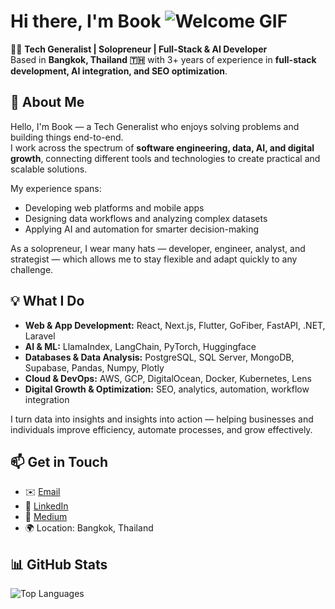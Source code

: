 # Hi there, I'm Book ![Welcome GIF](https://user-images.githubusercontent.com/18350557/176309783-0785949b-9127-417c-8b55-ab5a4333674e.gif)

👨‍💻 **Tech Generalist | Solopreneur | Full-Stack & AI Developer**  
Based in **Bangkok, Thailand 🇹🇭** with 3+ years of experience in **full-stack development, AI integration, and SEO optimization**.

## 📝 About Me

Hello, I'm Book — a Tech Generalist who enjoys solving problems and building things end-to-end.  
I work across the spectrum of **software engineering, data, AI, and digital growth**, connecting different tools and technologies to create practical and scalable solutions.  

My experience spans:  
- Developing web platforms and mobile apps  
- Designing data workflows and analyzing complex datasets  
- Applying AI and automation for smarter decision-making  

As a solopreneur, I wear many hats — developer, engineer, analyst, and strategist — which allows me to stay flexible and adapt quickly to any challenge.

## 💡 What I Do

- **Web & App Development:** React, Next.js, Flutter, GoFiber, FastAPI, .NET, Laravel  
- **AI & ML:** LlamaIndex, LangChain, PyTorch, Huggingface  
- **Databases & Data Analysis:** PostgreSQL, SQL Server, MongoDB, Supabase, Pandas, Numpy, Plotly  
- **Cloud & DevOps:** AWS, GCP, DigitalOcean, Docker, Kubernetes, Lens  
- **Digital Growth & Optimization:** SEO, analytics, automation, workflow integration  

I turn data into insights and insights into action — helping businesses and individuals improve efficiency, automate processes, and grow effectively.

## 📫 Get in Touch

- ✉️ [Email](mailto:bookchaowalit@gmail.com)  
- 🔗 [LinkedIn](https://www.linkedin.com/in/chaowalit-greepoke-b687351a0)  
- 📖 [Medium](http://www.medium.com/@bookchaowalit)  
- 🌍 Location: Bangkok, Thailand

## 📊 GitHub Stats

![Top Languages](https://github-readme-stats.vercel.app/api/top-langs/?username=bookchaowalit&langs_count=10&title_color=0891b2&text_color=ffffff&icon_color=0891b2&bg_color=1c1917&hide_border=true&locale=en&custom_title=Top%20Languages)
